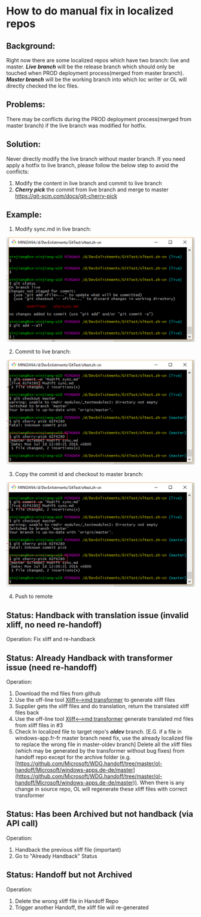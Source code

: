 # How to do manual fix in localized repos


## Background:
Right now there are some localized repos which have two branch: live and master. 
***Live branch*** will be the release branch which should only be touched when PROD deployment process(merged from master branch).
***Master branch*** will be the working branch into which loc writer or OL will directly checked the loc files. 

## Problems:
There may be conflicts during the PROD deployment process(merged from master branch) if the live branch was modified for hotfix.

## Solution:
Never directly modify the live branch without master branch. If you need apply a hotfix to live branch, please follow the below step to avoid the conflicts:

1. Modify the content in live branch and commit to live branch
2. ***Cherry pick*** the commit from live branch and merge to master https://git-scm.com/docs/git-cherry-pick 
	
## Example:
1. Modify sync.md in live branch:

![loc_manual_fix_localized_repos1](../../images/loc_manual_fix_localized_repos1.png)
	
2. Commit to live branch:

![loc_manual_fix_localized_repos2](../../images/loc_manual_fix_localized_repos3.png)

3. Copy the commit id and checkout to master branch:

![loc_manual_fix_localized_repos2](../../images/loc_manual_fix_localized_repos3.png)

4. Push to remote


## Status: Handback with translation issue (invalid xliff, no need re-handoff)

Operation: Fix xliff and re-handback

## Status: Already Handback with transformer issue (need re-handoff)

Operation:
1. Download the md files from github
2. Use the off-line tool [Xliff<-->md transformer](Xliff_to_md_transformer.md) to generate xliff files
3. Supplier gets the xliff files and do translation, return the translated xliff files back
4. Use the off-line tool [Xliff<-->md transformer](Xliff_to_md_transformer.md) generate translated md files from xliff files in #3
5. Check In localized file to target repo's ***oldev*** branch.
[E.G. if a file in windows-app.fr-fr master branch need fix, use the already localized file to replace the wrong file in master-oldev branch]
Delete all the xliff files (which may be generated by the transformer without bug fixes) from handoff repo except for the archive folder (e.g. [https://github.com/Microsoft/WDG.handoff/tree/master/ol-handoff/Microsoft/windows-apps.de-de/master](https://github.com/Microsoft/WDG.handoff/tree/master/ol-handoff/Microsoft/windows-apps.de-de/master)). When there is any change in source repo, OL will regenerate these xliff files with correct transformer

## Status: Has been Archived but not handback (via API call)

Operation:
1. Handback the previous xliff file (important)
2. Go to "Already Handback" Status

## Status: Handoff but not Archived

Operation:
1. Delete the wrong xliff file in Handoff Repo
2. Trigger another Handoff, the xliff file will re-generated

